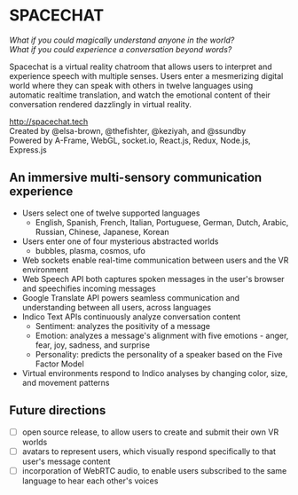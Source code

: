 # SPACECHAT

_What if you could magically understand anyone in the world?  
What if you could experience a conversation beyond words?_

Spacechat is a virtual reality chatroom that allows users to interpret and experience speech with multiple senses. Users enter a mesmerizing digital world where they can speak with others in twelve languages using automatic realtime translation, and watch the emotional content of their conversation rendered dazzlingly in virtual reality. 

http://spacechat.tech  
Created by @elsa-brown, @thefishter, @keziyah, and @ssundby  
Powered by A-Frame, WebGL, socket.io, React.js, Redux, Node.js, Express.js  


## An immersive multi-sensory communication experience
- Users select one of twelve supported languages
  - English, Spanish, French, Italian, Portuguese, German, Dutch, Arabic, Russian, Chinese, Japanese, Korean
- Users enter one of four mysterious abstracted worlds
  - bubbles, plasma, cosmos, ufo
- Web sockets enable real-time communication between users and the VR environment
- Web Speech API both captures spoken messages in the user's browser and speechifies incoming messages
- Google Translate API powers seamless communication and understanding between all users, across languages
- Indico Text APIs continuously analyze conversation content
  - Sentiment: analyzes the positivity of a message
  - Emotion: analyzes a message's alignment with five emotions - anger, fear, joy, sadness, and surprise
  - Personality: predicts the personality of a speaker based on the Five Factor Model
- Virtual environments respond to Indico analyses by changing color, size, and movement patterns

## Future directions
- [ ] open source release, to allow users to create and submit their own VR worlds
- [ ] avatars to represent users, which visually respond specifically to that user's message content
- [ ] incorporation of WebRTC audio, to enable users subscribed to the same language to hear each other's voices
